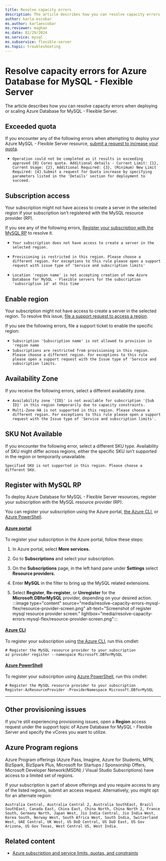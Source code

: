 ```yaml
---
title: Resolve capacity errors
description: The article describes how you can resolve capacity errors when deploying or scaling Azure Database for MySQL - Flexible Server.
author: karla-escobar
ms.author: karlaescobar
ms.reviewer: maghan
ms.date: 02/29/2024
ms.service: mysql
ms.subservice: flexible-server
ms.topic: troubleshooting
---
```


# Resolve capacity errors for Azure Database for MySQL - Flexible Server

The article describes how you can resolve capacity errors when deploying or scaling Azure Database for MySQL - Flexible Server.

## Exceeded quota

If you encounter any of the following errors when attempting to deploy your Azure MySQL - Flexible Server resource, [submit a request to increase your quota](how-to-request-quota-increase.md).

- `Operation could not be completed as it results in exceeding approved {0} Cores quota. Additional details - Current Limit: {1}, Current Usage: {2}, Additional Required: {3}, (Minimum) New Limit Required: {4}.Submit a request for Quota increase by specifying parameters listed in the 'Details' section for deployment to succeed.`

## Subscription access

Your subscription might not have access to create a server in the selected region if your subscription isn't registered with the MySQL resource provider (RP).

If you see any of the following errors, [Register your subscription with the MySQL RP](#register-with-mysql-rp) to resolve it.

- `Your subscription does not have access to create a server in the selected region.`

- `Provisioning is restricted in this region. Please choose a different region. For exceptions to this rule please open a support request with issue type of 'Service and subscription limits'`

- `Location 'region name' is not accepting creation of new Azure Database for MySQL - Flexible servers for the subscription 'subscription id' at this time`

## Enable region

Your subscription might not have access to create a server in the selected region. To resolve this issue, [file a support request to access a region](https://ms.portal.azure.com/#blade/Microsoft_Azure_Support/HelpAndSupportBlade).

If you see the following errors, file a support ticket to enable the specific region:
- `Subscription 'Subscription name' is not allowed to provision in 'region name`
-  `Subscriptions are restricted from provisioning in this region. Please choose a different region. For exceptions to this rule please open a support request with the Issue type of 'Service and subscription limits.`

## Availability Zone

If you receive the following errors, select a different availability zone.

- `Availability zone '{ID}' is not available for subscription '{Sub ID}' in this region temporarily due to capacity constraints.`
- `Multi-Zone HA is not supported in this region. Please choose a different region. For exceptions to this rule please open a support request with the Issue type of 'Service and subscription limits'.`

## SKU Not Available

If you encounter the following error, select a different SKU type. Availability of SKU might differ across regions, either the specific SKU isn't supported in the region or temporarily unavailable.

`Specified SKU is not supported in this region. Please choose a different SKU.`

## Register with MySQL RP

To deploy Azure Database for MySQL - Flexible Server resources, register your subscription with the MySQL resource provider (RP).

You can register your subscription using the Azure portal, [the Azure CLI](/cli/azure/install-azure-cli), or [Azure PowerShell](/powershell/azure/install-azure-powershell).

#### [Azure portal](#tab/portal)

To register your subscription in the Azure portal, follow these steps:

1. In Azure portal, select **More services.**

1. Go to **Subscriptions** and select your subscription.

1. On the **Subscriptions** page, in the left hand pane under **Settings** select **Resource providers.**

1. Enter **MySQL** in the filter to bring up the MySQL related extensions.

1. Select **Register**, **Re-register**, or **Unregister** for the **Microsoft.DBforMySQL** provider, depending on your desired action.
   :::image type="content" source="media/resolve-capacity-errors-mysql-flex/resource-provider-screen.png" alt-text="Screenshot of register mysql resource provider screen." lightbox="media/resolve-capacity-errors-mysql-flex/resource-provider-screen.png":::

#### [Azure CLI](#tab/azure-cli-b)

To register your subscription using [the Azure CLI](/cli/azure/install-azure-cli), run this cmdlet:

```azurecli-interactive
# Register the MySQL resource provider to your subscription
az provider register --namespace Microsoft.DBforMySQL
```

#### [Azure PowerShell](#tab/powershell)

To register your subscription using [Azure PowerShell](/powershell/azure/install-az-ps), run this cmdlet:

```powershell-interactive
# Register the MySQL resource provider to your subscription
Register-AzResourceProvider -ProviderNamespace Microsoft.DBforMySQL
```

---

## Other provisioning issues

If you're still experiencing provisioning issues, open a **Region** access request under the support topic of Azure Database for MySQL - Flexible Server and specify the vCores you want to utilize.

## Azure Program regions

Azure Program offerings (Azure Pass, Imagine, Azure for Students, MPN, BizSpark, BizSpark Plus, Microsoft for Startups / Sponsorship Offers, Microsoft Developer Network(MSDN) / Visual Studio Subscriptions) have access to a limited set of regions.

If your subscription is part of above offerings and you require access to any of the listed regions, submit an access request. Alternatively, you might opt for an alternate region:

`Australia Central, Australia Central 2, Australia SouthEast, Brazil SouthEast, Canada East, China East, China North, China North 2, France South, Germany North, Japan West, Jio India Central, Jio India West, Korea South, Norway West, South Africa West, South India, Switzerland West, UAE Central, UK West, US DoD Central, US DoD East, US Gov Arizona, US Gov Texas, West Central US, West India.`

## Related content

- [Azure subscription and service limits, quotas, and constraints](/azure/azure-resource-manager/management/azure-subscription-service-limits)
